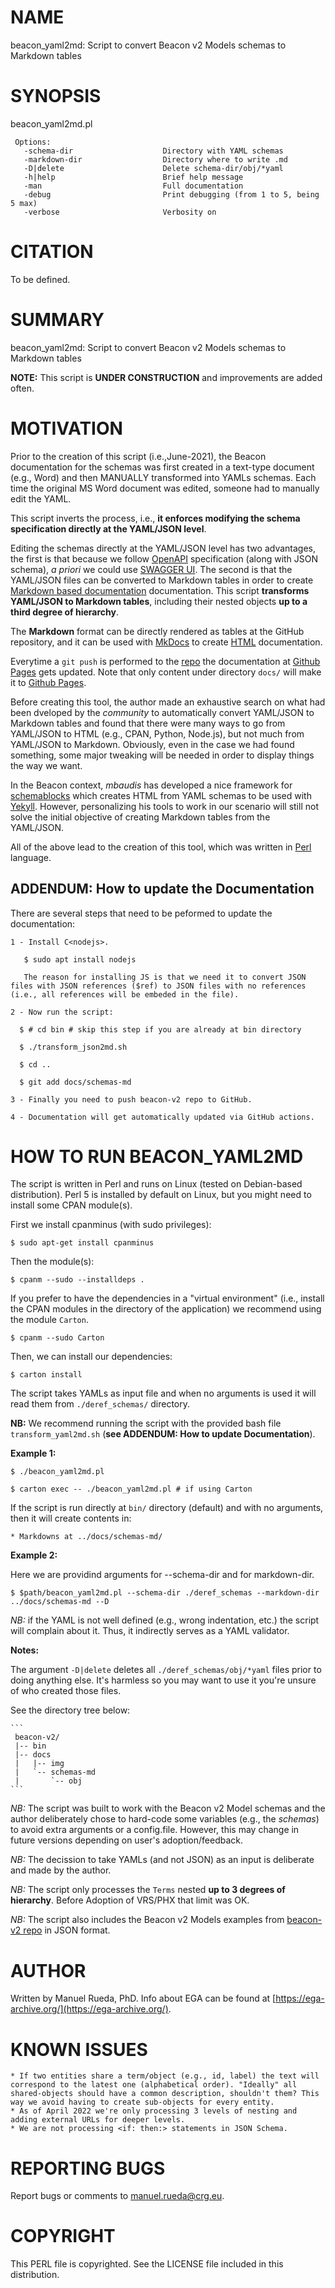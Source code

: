 # NAME

beacon\_yaml2md: Script to convert Beacon v2 Models schemas to Markdown tables

# SYNOPSIS

beacon\_yaml2md.pl

     Options:
       -schema-dir                    Directory with YAML schemas
       -markdown-dir                  Directory where to write .md
       -D|delete                      Delete schema-dir/obj/*yaml
       -h|help                        Brief help message
       -man                           Full documentation
       -debug                         Print debugging (from 1 to 5, being 5 max)
       -verbose                       Verbosity on

# CITATION

To be defined.

# SUMMARY

beacon\_yaml2md: Script to convert Beacon v2 Models schemas to Markdown tables

**NOTE:** This script is **UNDER CONSTRUCTION** and improvements are added often.

# MOTIVATION

Prior to the creation of this script (i.e.,June-2021), the Beacon documentation for the schemas was first created in a text-type document (e.g., Word) and then MANUALLY transformed into
YAMLs schemas. Each time the original MS Word document was edited, someone had to manually edit the YAML.

This script inverts the process, i.e., **it enforces modifying the schema specification directly at the YAML/JSON level**.

Editing the schemas directly at the YAML/JSON level has two advantages, the first is that because we follow [OpenAPI](https://swagger.io/specification/) specification (along with JSON schema), _a priori_ we could use [SWAGGER UI](https://swagger.io/docs/open-source-tools/swagger-ui/usage/installation). The second is that the YAML/JSON files can be converted to Markdown tables in order to create [Markdown based documentation](http://docs.genomebeacons.org) documentation. This script **transforms YAML/JSON to Markdown tables**, including their nested objects **up to a third degree of hierarchy**.

The **Markdown** format can be directly rendered as tables at the GitHub repository, and it can be used with [MkDocs](https://www.mkdocs.org/) to create [HTML](http://docs.genomebeacons.org) documentation. 

Everytime a `git push` is performed to the [repo](https://github.com/ga4gh-beacon/beacon-v2) the documentation at [Github Pages](http://docs.genomebeacons.org) gets updated. Note that only content under directory `docs/` will make it to [Github Pages](http://docs.genomebeacons.org).

Before creating this tool, the author made an exhaustive search on what had been dveloped by the _community_ to automatically convert YAML/JSON to Markdown tables and found that there were many ways to go from YAML/JSON to HTML (e.g., CPAN, Python, Node.js), but not much from YAML/JSON to Markdown. Obviously, even in the case we had found something, some major tweaking will be needed in order to display things the way we want.

In the Beacon context, _mbaudis_ has developed a nice framework for [schemablocks](https://github.com/ga4gh-schemablocks/schemablocks-tools) which creates HTML from YAML schemas to be used with [Yekyll](https://jekyllrb.com/). However, personalizing his tools to work in our scenario will still not solve the initial objective of creating Markdown tables from the YAML/JSON.

All of the above lead to the creation of this tool, which was written in [Perl](https://www.perl.org) language.

## ADDENDUM: How to update the Documentation

There are several steps that need to be peformed to update the documentation:

    1 - Install C<nodejs>.

       $ sudo apt install nodejs

       The reason for installing JS is that we need it to convert JSON files with JSON references ($ref) to JSON files with no references (i.e., all references will be embeded in the file).

    2 - Now run the script:
     
      $ # cd bin # skip this step if you are already at bin directory

      $ ./transform_json2md.sh

      $ cd ..

      $ git add docs/schemas-md

    3 - Finally you need to push beacon-v2 repo to GitHub.

    4 - Documentation will get automatically updated via GitHub actions.

# HOW TO RUN BEACON\_YAML2MD

The script is written in Perl and runs on Linux (tested on Debian-based distribution). Perl 5 is installed by default on Linux, 
but you might need to install some CPAN module(s).

First we install cpanminus (with sudo privileges):

    $ sudo apt-get install cpanminus

Then the module(s):

    $ cpanm --sudo --installdeps .

If you prefer to have the dependencies in a "virtual environment" (i.e., install the CPAN modules in the directory of the application) we recommend using the module `Carton`.

    $ cpanm --sudo Carton

Then, we can install our dependencies:

    $ carton install

The script takes YAMLs as input file and when no arguments is used it will read them from `./deref_schemas/` directory.

**NB:** We recommend running the script with the provided bash file `transform_yaml2md.sh` (**see ADDENDUM: How to update Documentation**).

**Example 1:**

    $ ./beacon_yaml2md.pl 

    $ carton exec -- ./beacon_yaml2md.pl # if using Carton

If the script is run directly at `bin/` directory (default) and with no arguments, then it will create contents in:

    * Markdowns at ../docs/schemas-md/

**Example 2:**

Here we are providind arguments for --schema-dir and for markdown-dir.

    $ $path/beacon_yaml2md.pl --schema-dir ./deref_schemas --markdown-dir ../docs/schemas-md --D

_NB:_ if the YAML is not well defined (e.g., wrong indentation, etc.) the script will complain about it. Thus, it indirectly serves as a YAML validator.

**Notes:**

The argument `-D|delete` deletes all `./deref_schemas/obj/*yaml` files prior to doing anything else. It's harmless so you may want to use it you're unsure of who created those files.

See the directory tree below:

```` 
```
 beacon-v2/
 |-- bin
 |-- docs
 |   |-- img
 |   `-- schemas-md
 |       `-- obj
```
 ````

_NB:_ The script was built to work with the Beacon v2 Model schemas and the author deliberately chose to hard-code some variables (e.g., the _schemas_) to avoid extra arguments or a config.file. However, this may change in future versions depending on user's adoption/feedback.

_NB:_ The decission to take YAMLs (and not JSON) as an input is deliberate and made by the author.

_NB:_ The script only processes the `Terms` nested **up to 3 degrees of hierarchy**. Before Adoption of VRS/PHX that limit was OK.

_NB:_ The script also includes the Beacon v2 Models examples from [beacon-v2 repo](https://github.com/ga4gh-beacon/beacon-v2) in JSON format.

# AUTHOR 

Written by Manuel Rueda, PhD. Info about EGA can be found at [https://ega-archive.org/](https://ega-archive.org/).

# KNOWN ISSUES

    * If two entities share a term/object (e.g., id, label) the text will correspond to the latest one (alphabetical order). "Ideally" all shared-objects should have a common description, shouldn't them? This way we avoid having to create sub-objects for every entity.
    * As of April 2022 we're only processing 3 levels of nesting and adding external URLs for deeper levels.
    * We are not processing <if: then:> statements in JSON Schema.

# REPORTING BUGS

Report bugs or comments to <manuel.rueda@crg.eu>.

# COPYRIGHT

This PERL file is copyrighted. See the LICENSE file included in this distribution.
